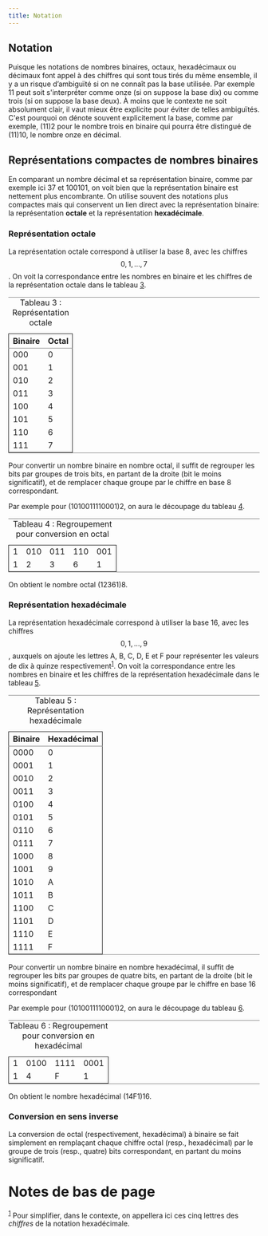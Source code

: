 ```yaml
---
title: Notation
---
```

## Notation

Puisque les notations de nombres binaires, octaux, hexadécimaux ou
décimaux font appel à des chiffres qui sont tous tirés du même
ensemble, il y a un risque d’ambiguïté si on ne connaît pas la base
utilisée. Par exemple 11 peut soit s'interpréter comme onze (si on
suppose la base dix) ou comme trois (si on suppose la base deux). À
moins que le contexte ne soit absolument clair, il vaut mieux être
explicite pour éviter de telles ambiguïtés. C'est pourquoi on dénote
souvent explicitement la base, comme par exemple, (11)2 pour le nombre
trois en binaire qui pourra être distingué de (11)10, le nombre onze
en décimal.


## Représentations compactes de nombres binaires

En comparant un nombre décimal et sa représentation binaire, comme par
exemple ici 37 et 100101, on voit bien que la représentation binaire
est nettement plus encombrante. On utilise souvent des notations plus
compactes mais qui conservent un lien direct avec la représentation
binaire: la représentation **octale** et la représentation
**hexadécimale**.


### Représentation octale

La représentation octale correspond à utiliser la base 8, avec les
chiffres $$0, 1, \ldots, 7$$. On voit la correspondance entre les
nombres en binaire et les chiffres de la représentation octale dans le
tableau [3](#orga81518f).

<table id="orga81518f" border="2" cellspacing="0" cellpadding="6" rules="groups" frame="hsides">
<caption class="t-above"><span class="table-number">Tableau 3 :</span> Représentation octale</caption>

<colgroup>
<col  class="org-right" />

<col  class="org-right" />
</colgroup>
<thead>
<tr>
<th scope="col" class="org-right">Binaire</th>
<th scope="col" class="org-right">Octal</th>
</tr>
</thead>

<tbody>
<tr>
<td class="org-right">000</td>
<td class="org-right">0</td>
</tr>


<tr>
<td class="org-right">001</td>
<td class="org-right">1</td>
</tr>


<tr>
<td class="org-right">010</td>
<td class="org-right">2</td>
</tr>


<tr>
<td class="org-right">011</td>
<td class="org-right">3</td>
</tr>


<tr>
<td class="org-right">100</td>
<td class="org-right">4</td>
</tr>


<tr>
<td class="org-right">101</td>
<td class="org-right">5</td>
</tr>


<tr>
<td class="org-right">110</td>
<td class="org-right">6</td>
</tr>


<tr>
<td class="org-right">111</td>
<td class="org-right">7</td>
</tr>
</tbody>
</table>

Pour convertir un nombre binaire en nombre octal, il suffit de
regrouper les bits par groupes de trois bits, en partant de la droite
(bit le moins significatif), et de remplacer chaque groupe par le
chiffre en base 8 correspondant.

Par exemple pour (1010011110001)2, on aura le découpage du tableau
[4](#org558dbea).

<table id="org558dbea" border="2" cellspacing="0" cellpadding="6" rules="groups" frame="hsides">
<caption class="t-above"><span class="table-number">Tableau 4 :</span> Regroupement pour conversion en octal</caption>

<colgroup>
<col  class="org-right" />

<col  class="org-right" />

<col  class="org-right" />

<col  class="org-right" />

<col  class="org-right" />
</colgroup>
<tbody>
<tr>
<td class="org-right">1</td>
<td class="org-right">010</td>
<td class="org-right">011</td>
<td class="org-right">110</td>
<td class="org-right">001</td>
</tr>


<tr>
<td class="org-right">1</td>
<td class="org-right">2</td>
<td class="org-right">3</td>
<td class="org-right">6</td>
<td class="org-right">1</td>
</tr>
</tbody>
</table>

On obtient le nombre octal (12361)8.

### Représentation hexadécimale

La représentation hexadécimale correspond à utiliser la base 16, avec
les chiffres $$0, 1, \ldots, 9$$, auxquels on ajoute les lettres A, B,
C, D, E et F pour représenter les valeurs de dix à quinze
respectivement<sup><a id="fnr.1" class="footref"
href="#fn.1">1</a></sup>. On voit la correspondance entre les nombres
en binaire et les chiffres de la représentation hexadécimale dans le
tableau [5](#org6e0ac5c).

<table id="org6e0ac5c" border="2" cellspacing="0" cellpadding="6" rules="groups" frame="hsides">
<caption class="t-above"><span class="table-number">Tableau 5 :</span> Représentation hexadécimale</caption>

<colgroup>
<col  class="org-right" />

<col  class="org-right" />
</colgroup>
<thead>
<tr>
<th scope="col" class="org-right">Binaire</th>
<th scope="col" class="org-right">Hexadécimal</th>
</tr>
</thead>

<tbody>
<tr>
<td class="org-right">0000</td>
<td class="org-right">0</td>
</tr>


<tr>
<td class="org-right">0001</td>
<td class="org-right">1</td>
</tr>


<tr>
<td class="org-right">0010</td>
<td class="org-right">2</td>
</tr>


<tr>
<td class="org-right">0011</td>
<td class="org-right">3</td>
</tr>


<tr>
<td class="org-right">0100</td>
<td class="org-right">4</td>
</tr>


<tr>
<td class="org-right">0101</td>
<td class="org-right">5</td>
</tr>


<tr>
<td class="org-right">0110</td>
<td class="org-right">6</td>
</tr>


<tr>
<td class="org-right">0111</td>
<td class="org-right">7</td>
</tr>


<tr>
<td class="org-right">1000</td>
<td class="org-right">8</td>
</tr>


<tr>
<td class="org-right">1001</td>
<td class="org-right">9</td>
</tr>


<tr>
<td class="org-right">1010</td>
<td class="org-right">A</td>
</tr>


<tr>
<td class="org-right">1011</td>
<td class="org-right">B</td>
</tr>


<tr>
<td class="org-right">1100</td>
<td class="org-right">C</td>
</tr>


<tr>
<td class="org-right">1101</td>
<td class="org-right">D</td>
</tr>


<tr>
<td class="org-right">1110</td>
<td class="org-right">E</td>
</tr>


<tr>
<td class="org-right">1111</td>
<td class="org-right">F</td>
</tr>
</tbody>
</table>

Pour convertir un nombre binaire en nombre hexadécimal, il suffit de
regrouper les bits par groupes de quatre bits, en partant de la droite
(bit le moins significatif), et de remplacer chaque groupe par le
chiffre en base 16 correspondant

Par exemple pour (1010011110001)2, on aura le découpage du tableau
[6](#orgf05ff56).

<table id="orgf05ff56" border="2" cellspacing="0" cellpadding="6" rules="groups" frame="hsides">
<caption class="t-above"><span class="table-number">Tableau 6 :</span> Regroupement pour conversion en hexadécimal</caption>

<colgroup>
<col  class="org-right" />

<col  class="org-right" />

<col  class="org-right" />

<col  class="org-right" />
</colgroup>
<tbody>
<tr>
<td class="org-right">1</td>
<td class="org-right">0100</td>
<td class="org-right">1111</td>
<td class="org-right">0001</td>
</tr>


<tr>
<td class="org-right">1</td>
<td class="org-right">4</td>
<td class="org-right">F</td>
<td class="org-right">1</td>
</tr>
</tbody>
</table>

On obtient le nombre hexadécimal (14F1)16.

### Conversion en sens inverse

La conversion de octal (respectivement, hexadécimal) à binaire se fait
simplement en remplaçant chaque chiffre octal (resp., hexadécimal) par
le groupe de trois (resp., quatre) bits correspondant, en partant du
moins significatif.

# Notes de bas de page

<sup><a id="fn.1" href="#fnr.1">1</a></sup> Pour simplifier, dans le contexte, on appellera ici ces cinq
lettres des *chiffres* de la notation hexadécimale.
